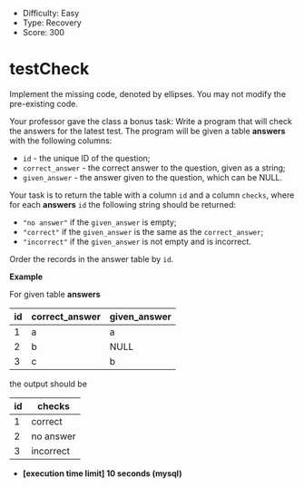 - Difficulty: Easy
- Type: Recovery
- Score: 300

# testCheck

Implement the missing code, denoted by ellipses. You may not modify the pre-existing code.

Your professor gave the class a bonus task: Write a program that will check the answers for the latest test. The program will be given a table **answers** with the following columns:

- `id` - the unique ID of the question;
- `correct_answer` - the correct answer to the question, given as a string;
- `given_answer` - the answer given to the question, which can be NULL.

Your task is to return the table with a column `id` and a column `checks`, where for each **answers** `id` the following string should be returned:

- `"no answer"` if the `given_answer` is empty;
- `"correct"` if the `given_answer` is the same as the `correct_answer`;
- `"incorrect"` if the `given_answer` is not empty and is incorrect.

Order the records in the answer table by `id`.

**Example**

For given table **answers**

| id   | correct_answer | given_answer |
| ---- | -------------- | ------------ |
| 1    | a              | a            |
| 2    | b              | NULL         |
| 3    | c              | b            |

the output should be

| id   | checks    |
| ---- | --------- |
| 1    | correct   |
| 2    | no answer |
| 3    | incorrect |

- **[execution time limit] 10 seconds (mysql)**